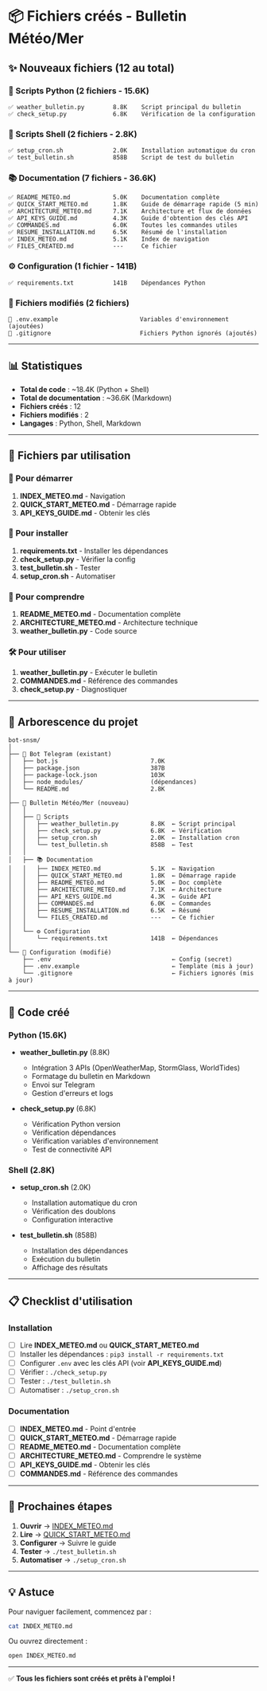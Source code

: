 # 📦 Fichiers créés - Bulletin Météo/Mer

## ✨ Nouveaux fichiers (12 au total)

### 🐍 Scripts Python (2 fichiers - 15.6K)
```
✅ weather_bulletin.py        8.8K    Script principal du bulletin
✅ check_setup.py             6.8K    Vérification de la configuration
```

### 🔧 Scripts Shell (2 fichiers - 2.8K)
```
✅ setup_cron.sh              2.0K    Installation automatique du cron
✅ test_bulletin.sh           858B    Script de test du bulletin
```

### 📚 Documentation (7 fichiers - 36.6K)
```
✅ README_METEO.md            5.0K    Documentation complète
✅ QUICK_START_METEO.md       1.8K    Guide de démarrage rapide (5 min)
✅ ARCHITECTURE_METEO.md      7.1K    Architecture et flux de données
✅ API_KEYS_GUIDE.md          4.3K    Guide d'obtention des clés API
✅ COMMANDES.md               6.0K    Toutes les commandes utiles
✅ RESUME_INSTALLATION.md     6.5K    Résumé de l'installation
✅ INDEX_METEO.md             5.1K    Index de navigation
✅ FILES_CREATED.md           ---     Ce fichier
```

### ⚙️ Configuration (1 fichier - 141B)
```
✅ requirements.txt           141B    Dépendances Python
```

### 🔄 Fichiers modifiés (2 fichiers)
```
🔄 .env.example                       Variables d'environnement (ajoutées)
🔄 .gitignore                         Fichiers Python ignorés (ajoutés)
```

---

## 📊 Statistiques

- **Total de code** : ~18.4K (Python + Shell)
- **Total de documentation** : ~36.6K (Markdown)
- **Fichiers créés** : 12
- **Fichiers modifiés** : 2
- **Langages** : Python, Shell, Markdown

---

## 🎯 Fichiers par utilisation

### 🚀 Pour démarrer
1. **INDEX_METEO.md** - Navigation
2. **QUICK_START_METEO.md** - Démarrage rapide
3. **API_KEYS_GUIDE.md** - Obtenir les clés

### 🔧 Pour installer
1. **requirements.txt** - Installer les dépendances
2. **check_setup.py** - Vérifier la config
3. **test_bulletin.sh** - Tester
4. **setup_cron.sh** - Automatiser

### 📖 Pour comprendre
1. **README_METEO.md** - Documentation complète
2. **ARCHITECTURE_METEO.md** - Architecture technique
3. **weather_bulletin.py** - Code source

### 🛠️ Pour utiliser
1. **weather_bulletin.py** - Exécuter le bulletin
2. **COMMANDES.md** - Référence des commandes
3. **check_setup.py** - Diagnostiquer

---

## 🌳 Arborescence du projet

```
bot-snsm/
│
├── 🤖 Bot Telegram (existant)
│   ├── bot.js                          7.0K
│   ├── package.json                    387B
│   ├── package-lock.json               103K
│   ├── node_modules/                   (dépendances)
│   └── README.md                       2.8K
│
├── 🌊 Bulletin Météo/Mer (nouveau)
│   │
│   ├── 📝 Scripts
│   │   ├── weather_bulletin.py         8.8K  ← Script principal
│   │   ├── check_setup.py              6.8K  ← Vérification
│   │   ├── setup_cron.sh               2.0K  ← Installation cron
│   │   └── test_bulletin.sh            858B  ← Test
│   │
│   ├── 📚 Documentation
│   │   ├── INDEX_METEO.md              5.1K  ← Navigation
│   │   ├── QUICK_START_METEO.md        1.8K  ← Démarrage rapide
│   │   ├── README_METEO.md             5.0K  ← Doc complète
│   │   ├── ARCHITECTURE_METEO.md       7.1K  ← Architecture
│   │   ├── API_KEYS_GUIDE.md           4.3K  ← Guide API
│   │   ├── COMMANDES.md                6.0K  ← Commandes
│   │   ├── RESUME_INSTALLATION.md      6.5K  ← Résumé
│   │   └── FILES_CREATED.md            ---   ← Ce fichier
│   │
│   └── ⚙️ Configuration
│       └── requirements.txt            141B  ← Dépendances
│
└── 🔧 Configuration (modifié)
    ├── .env                                  ← Config (secret)
    ├── .env.example                          ← Template (mis à jour)
    └── .gitignore                            ← Fichiers ignorés (mis à jour)
```

---

## 🎨 Code créé

### Python (15.6K)
- **weather_bulletin.py** (8.8K)
  - Intégration 3 APIs (OpenWeatherMap, StormGlass, WorldTides)
  - Formatage du bulletin en Markdown
  - Envoi sur Telegram
  - Gestion d'erreurs et logs

- **check_setup.py** (6.8K)
  - Vérification Python version
  - Vérification dépendances
  - Vérification variables d'environnement
  - Test de connectivité API

### Shell (2.8K)
- **setup_cron.sh** (2.0K)
  - Installation automatique du cron
  - Vérification des doublons
  - Configuration interactive

- **test_bulletin.sh** (858B)
  - Installation des dépendances
  - Exécution du bulletin
  - Affichage des résultats

---

## 📋 Checklist d'utilisation

### Installation
- [ ] Lire **INDEX_METEO.md** ou **QUICK_START_METEO.md**
- [ ] Installer les dépendances : `pip3 install -r requirements.txt`
- [ ] Configurer `.env` avec les clés API (voir **API_KEYS_GUIDE.md**)
- [ ] Vérifier : `./check_setup.py`
- [ ] Tester : `./test_bulletin.sh`
- [ ] Automatiser : `./setup_cron.sh`

### Documentation
- [ ] **INDEX_METEO.md** - Point d'entrée
- [ ] **QUICK_START_METEO.md** - Démarrage rapide
- [ ] **README_METEO.md** - Documentation complète
- [ ] **ARCHITECTURE_METEO.md** - Comprendre le système
- [ ] **API_KEYS_GUIDE.md** - Obtenir les clés
- [ ] **COMMANDES.md** - Référence des commandes

---

## 🚀 Prochaines étapes

1. **Ouvrir** → [INDEX_METEO.md](INDEX_METEO.md)
2. **Lire** → [QUICK_START_METEO.md](QUICK_START_METEO.md)
3. **Configurer** → Suivre le guide
4. **Tester** → `./test_bulletin.sh`
5. **Automatiser** → `./setup_cron.sh`

---

## 💡 Astuce

Pour naviguer facilement, commencez par :
```bash
cat INDEX_METEO.md
```

Ou ouvrez directement :
```bash
open INDEX_METEO.md
```

---

✅ **Tous les fichiers sont créés et prêts à l'emploi !**
